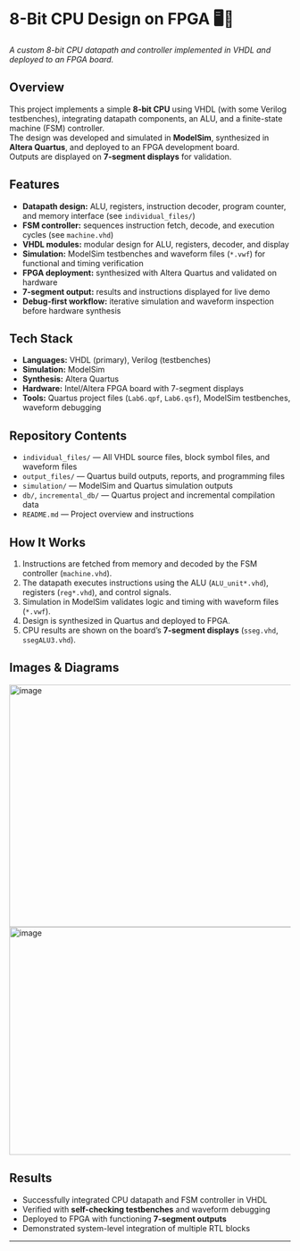 # 8-Bit CPU Design on FPGA 🖥️🔧
*A custom 8-bit CPU datapath and controller implemented in VHDL and deployed to an FPGA board.*

## Overview
This project implements a simple **8-bit CPU** using VHDL (with some Verilog testbenches), integrating datapath components, an ALU, and a finite-state machine (FSM) controller.  
The design was developed and simulated in **ModelSim**, synthesized in **Altera Quartus**, and deployed to an FPGA development board.  
Outputs are displayed on **7-segment displays** for validation.

## Features
- **Datapath design:** ALU, registers, instruction decoder, program counter, and memory interface (see `individual_files/`)
- **FSM controller:** sequences instruction fetch, decode, and execution cycles (see `machine.vhd`)
- **VHDL modules:** modular design for ALU, registers, decoder, and display
- **Simulation:** ModelSim testbenches and waveform files (`*.vwf`) for functional and timing verification
- **FPGA deployment:** synthesized with Altera Quartus and validated on hardware
- **7-segment output:** results and instructions displayed for live demo
- **Debug-first workflow:** iterative simulation and waveform inspection before hardware synthesis

## Tech Stack
- **Languages:** VHDL (primary), Verilog (testbenches)
- **Simulation:** ModelSim
- **Synthesis:** Altera Quartus
- **Hardware:** Intel/Altera FPGA board with 7-segment displays
- **Tools:** Quartus project files (`Lab6.qpf`, `Lab6.qsf`), ModelSim testbenches, waveform debugging

## Repository Contents
- `individual_files/` — All VHDL source files, block symbol files, and waveform files
- `output_files/` — Quartus build outputs, reports, and programming files
- `simulation/` — ModelSim and Quartus simulation outputs
- `db/`, `incremental_db/` — Quartus project and incremental compilation data
- `README.md` — Project overview and instructions

## How It Works
1. Instructions are fetched from memory and decoded by the FSM controller (`machine.vhd`).
2. The datapath executes instructions using the ALU (`ALU_unit*.vhd`), registers (`reg*.vhd`), and control signals.
3. Simulation in ModelSim validates logic and timing with waveform files (`*.vwf`).
4. Design is synthesized in Quartus and deployed to FPGA.
5. CPU results are shown on the board’s **7-segment displays** (`sseg.vhd`, `ssegALU3.vhd`).

## Images & Diagrams
<img width="1390" height="434" alt="image" src="https://github.com/user-attachments/assets/497badae-dcdd-4177-bf4c-72ba57e6e80e" />
<img width="1353" height="408" alt="image" src="https://github.com/user-attachments/assets/850f6973-3ebe-48b3-8848-53b52e87c24e" />


## Results
- Successfully integrated CPU datapath and FSM controller in VHDL
- Verified with **self-checking testbenches** and waveform debugging
- Deployed to FPGA with functioning **7-segment outputs**
- Demonstrated system-level integration of multiple RTL blocks

---
